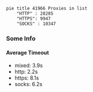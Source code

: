 
```mermaid
pie title 41966 Proxies in list
    "HTTP" : 28285
    "HTTPS": 9947
    "SOCKS" : 10347
```

### Some Info
#### Average Timeout

- mixed: 3.9s
- http: 2.2s
- https: 8.1s
- socks: 6.2s
